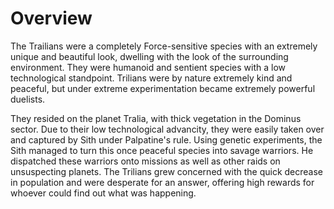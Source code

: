 # Overview
The Trailians were a completely Force-sensitive species with an extremely unique and beautiful look, dwelling with the look of the surrounding environment.
They were humanoid and sentient species with a low technological standpoint.
Trilians were by nature extremely kind and peaceful, but under extreme experimentation became extremely powerful duelists.


They resided on the planet Tralia, with thick vegetation in the Dominus sector.
Due to their low technological advancity, they were easily taken over and captured by Sith under Palpatine's rule.
Using genetic experiments, the Sith managed to turn this once peaceful species into savage warriors.
 He dispatched these warriors onto missions as well as other raids on unsuspecting planets.
The Trilians grew concerned with the quick decrease in population and were desperate for an answer, offering high rewards for whoever could find out what was happening.